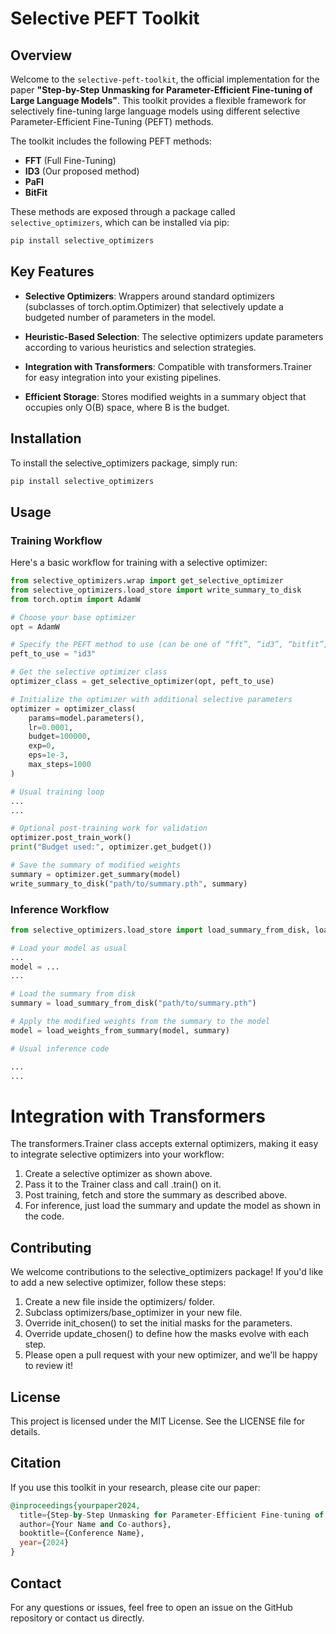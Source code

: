 # Selective PEFT Toolkit

## Overview

Welcome to the `selective-peft-toolkit`, the official implementation for the paper **"Step-by-Step Unmasking for Parameter-Efficient Fine-tuning of Large Language Models"**. This toolkit provides a flexible framework for selectively fine-tuning large language models using different selective Parameter-Efficient Fine-Tuning (PEFT) methods.

The toolkit includes the following PEFT methods:
- **FFT** (Full Fine-Tuning)
- **ID3** (Our proposed method)
- **PaFI**
- **BitFit**

These methods are exposed through a package called `selective_optimizers`, which can be installed via pip:

```bash
pip install selective_optimizers
```
## Key Features

- **Selective Optimizers**: Wrappers around standard optimizers (subclasses of torch.optim.Optimizer) that selectively update a budgeted number of parameters in the model.
- **Heuristic-Based Selection**: The selective optimizers update parameters according to various heuristics and selection strategies.
- **Integration with Transformers**: Compatible with transformers.Trainer for easy integration into your existing pipelines.

- **Efficient Storage**: Stores modified weights in a summary object that occupies only O(B) space, where B is the budget.

## Installation 

To install the selective_optimizers package, simply run:
```bash
pip install selective_optimizers
```
## Usage

### Training Workflow

Here's a basic workflow for training with a selective optimizer:
```python
from selective_optimizers.wrap import get_selective_optimizer
from selective_optimizers.load_store import write_summary_to_disk
from torch.optim import AdamW

# Choose your base optimizer
opt = AdamW

# Specify the PEFT method to use (can be one of “fft”, “id3”, “bitfit”, or “pafi”)
peft_to_use = "id3"

# Get the selective optimizer class
optimizer_class = get_selective_optimizer(opt, peft_to_use)

# Initialize the optimizer with additional selective parameters
optimizer = optimizer_class(
    params=model.parameters(), 
    lr=0.0001, 
    budget=100000, 
    exp=0, 
    eps=1e-3, 
    max_steps=1000
)

# Usual training loop
...
...

# Optional post-training work for validation
optimizer.post_train_work()
print("Budget used:", optimizer.get_budget())

# Save the summary of modified weights
summary = optimizer.get_summary(model)
write_summary_to_disk("path/to/summary.pth", summary)
```

### Inference Workflow

```python
from selective_optimizers.load_store import load_summary_from_disk, load_weights_from_summary

# Load your model as usual
...
model = ...
...

# Load the summary from disk
summary = load_summary_from_disk("path/to/summary.pth")

# Apply the modified weights from the summary to the model
model = load_weights_from_summary(model, summary)

# Usual inference code

...
...
```

# Integration with Transformers

The transformers.Trainer class accepts external optimizers, making it easy to integrate selective optimizers into your workflow:

1. Create a selective optimizer as shown above.
2. Pass it to the Trainer class and call .train() on it.
3. Post training, fetch and store the summary as described above.
4. For inference, just load the summary and update the model as shown in the code.

## Contributing
We welcome contributions to the selective_optimizers package! If you'd like to add a new selective optimizer, follow these steps:

1. Create a new file inside the optimizers/ folder.
2. Subclass optimizers/base_optimizer in your new file.
3. Override init_chosen() to set the initial masks for the parameters.
4. Override update_chosen() to define how the masks evolve with each step.
5. Please open a pull request with your new optimizer, and we’ll be happy to review it!

## License
This project is licensed under the MIT License. See the LICENSE file for details.

## Citation
If you use this toolkit in your research, please cite our paper:

```sql
@inproceedings{yourpaper2024,
  title={Step-by-Step Unmasking for Parameter-Efficient Fine-tuning of Large Language Models},
  author={Your Name and Co-authors},
  booktitle={Conference Name},
  year={2024}
}
``````
## Contact
For any questions or issues, feel free to open an issue on the GitHub repository or contact us directly.